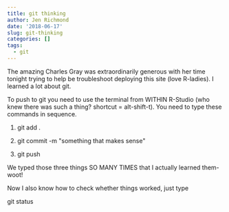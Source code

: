 ```yaml
---
title: git thinking
author: Jen Richmond
date: '2018-06-17'
slug: git-thinking
categories: []
tags:
  - git
---
```


The amazing Charles Gray was extraordinarily generous with her time tonight trying to help be troubleshoot deploying this site (love R-ladies). I learned a lot about git. 

To push to git you need to use the terminal from WITHIN R-Studio (who knew there was such a thing? shortcut = alt-shift-t). You need to type these commands in sequence. 

1. git add .

2. git commit -m "something that makes sense"

3. git push

We typed those three things SO MANY TIMES that I actually learned them- woot!

Now I also know how to check whether things worked, just type

git status



